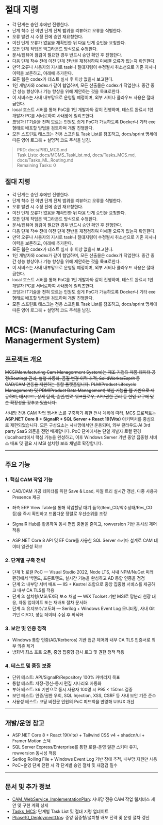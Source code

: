 # 절대 지령
- 각 단계는 승인 후에만 진행한다.
- 단계 착수 전 이번 단계 전체 범위를 리뷰하고 오류를 식별한다.
- 오류 발견 시 수정 전에 승인 재요청한다.
- 이전 단계 오류가 없음을 재확인한 뒤 다음 단계 승인을 요청한다.
- 모든 단계 작업은 백그라운드 방식으로 수행한다.
- 문서/웹뷰어 점검이 필요한 경우 반드시 승인 확인 후 진행한다.
- 다음 단계 착수 전에 이전 단계 전반을 재점검하여 미해결 오류가 없는지 확인한다.
- 만약 오류나 사용자의 지시로 task나 절대지령이 수정될시 취소선으로 기존 지시나 이력을 보존하고, 아래에 추가한다.
- 모든 웹은 codex가 테스트 실시 후 이상 없을시 보고한다.
- 1인 개발자와 codex가 같이 협업하며, 모든 산출물은 codex가 작업한다. 중간 중간 성능 향상이나 기능 향상을 위해 제안하는 것을 목표로한다.
- 이 서비스는 사내 내부망으로 운영될 예정이며, 외부 서버나 클라우드 사용은 절대 금한다.
- local 호스트 서버를 통해 PoC를 1인 개발자와 같이 진행하며, 테스트 완료시 1인 개발자 PC를 서버로하여 사내망에 릴리즈한다.
- 코딩과 IT기술을 전혀 모르는 인원도 쉽게 PoC가 가능하도록 Docker나 기타 exe 형태로 배포할 방법을 검토하며 개발 진행한다.
- 모든 스프린트 태스크는 전용 스프린트 Task List를 참조하고, docs/sprint 명세에 따른 영어 로그북 + 설명적 코드 주석을 남김.

> PRD: docs/PRD_MCS.md  
> Task Lists: docs/MCMS_TaskList.md, docs/Tasks_MCS.md, docs/Tasks_ML_Routing.md  
> Remaining Tasks: 0

## 절대 지령
- 각 단계는 승인 후에만 진행한다.
- 단계 착수 전 이번 단계 전체 범위를 리뷰하고 오류를 식별한다.
- 오류 발견 시 수정 전에 승인 재요청한다.
- 이전 단계 오류가 없음을 재확인한 뒤 다음 단계 승인을 요청한다.
- 모든 단계 작업은 백그라운드 방식으로 수행한다.
- 문서/웹뷰어 점검이 필요한 경우 반드시 승인 확인 후 진행한다.
- 다음 단계 착수 전에 이전 단계 전반을 재점검하여 미해결 오류가 없는지 확인한다.
- 만약 오류나 사용자의 지시로 task나 절대지령이 수정될시 취소선으로 기존 지시나 이력을 보존하고, 아래에 추가한다.
- 모든 웹은 codex가 테스트 실시 후 이상 없을시 보고한다.
- 1인 개발자와 codex가 같이 협업하며, 모든 산출물은 codex가 작업한다. 중간 중간 성능 향상이나 기능 향상을 위해 제안하는 것을 목표로한다.
- 이 서비스는 사내 내부망으로 운영될 예정이며, 외부 서버나 클라우드 사용은 절대 금한다.
- local 호스트 서버를 통해 PoC를 1인 개발자와 같이 진행하며, 테스트 완료시 1인 개발자 PC를 서버로하여 사내망에 릴리즈한다.
- 코딩과 IT기술을 전혀 모르는 인원도 쉽게 PoC가 가능하도록 Docker나 기타 exe 형태로 배포할 방법을 검토하며 개발 진행한다.
- 모든 스프린트 태스크는 전용 스프린트 Task List를 참조하고, docs/sprint 명세에 따른 영어 로그북 + 설명적 코드 주석을 남김.
# MCS: (Manufacturing Cam Managerment System)

## 프로젝트 개요

~~MCS(Manufacturing Cam Managerment System)는 제조 기업의 제품 데이터·공정(Routing) 관리, 협업 자동화, 품질·변경 이력 추적, SolidWorks/Esprit 등 CAD/CAM 연동을 지원하는 통합 플랫폼입니다.~~
~~PLM(Product Lifecycle Management) 및 PDM(Product Data Management) 핵심 기능을 웹 기반으로 제공하며, 대시보드, 상세 탐색, 승인/반려 워크플로우, API/권한 관리 등 현업 요구에 맞춘 확장성을 갖추고 있습니다.~~

사내망 전용 CAM 작업 웹서비스를 구축하기 위한 전사 계획에 따라, MCS 프로젝트는 **ASP.NET Core 8 + SignalR + SQL Server + React 19(Vite)** 아키텍처를 중심으로 재편되었습니다. 모든 구성요소는 사내망에서만 운용되며, 외부 클라우드·AI·3rd party SaaS 의존을 전면 배제합니다. PoC 단계에서는 단일 개발자 로컬 환경(localhost)에서 핵심 기능을 완성하고, 이후 Windows Server 기반 중앙 집중형 서비스 배포 및 필요 시 MSI 설치형 보조 채널로 확장합니다.

---

## 주요 기능

### 1. 핵심 CAM 작업 기능
- CAD/CAM 가공 데이터를 위한 Save & Load, 파일 트리 실시간 갱신, 다중 사용자 Presence 제공

- 좌측 ERP View Table을 통해 작업할당 대기 품목(Item_CD/착수상태/Res_CD 등)을 즉시 확인하고 드롭다운 정렬로 우선순위를 조정

- SignalR Hub를 활용하여 동시 편집 충돌을 줄이고, rowversion 기반 동시성 제어 적용
- ASP.NET Core 8 API 및 EF Core를 사용한 SQL Server 스키마 설계로 CAM 데이터 일관성 확보

### 2. 단계별 구축 전략
- 단계 1: 로컬 PoC — Visual Studio 2022, Node LTS, 사내 NPM/NuGet 미러 환경에서 백엔드, 프론트엔드, 실시간 기능을 완성하고 AD 통합 인증을 점검
- 단계 2: 내부망 서버 배포 — IIS + Kestrel 조합으로 중앙 집중형 서비스를 제공하고 내부 CA TLS를 적용
- 단계 3: 설치형(MSI/EXE) 보조 채널 — WiX Toolset 기반 MSI로 망분리 현장 대응, 자동 업데이트 또는 재배포 절차 문서화
- 단계 4: 유지보수/고도화 — Serilog + Windows Event Log 모니터링, 사내 Git 기반 CI/CD, 성능 데이터 수집 후 최적화

### 3. 보안 및 인증 정책
- Windows 통합 인증(AD/Kerberos) 기반 접근 제어와 내부 CA TLS 인증서로 외부 의존 제거
- 방화벽 최소 포트 오픈, 중앙 집중형 감사 로그 및 권한 정책 적용

### 4. 테스트 및 품질 보증
- 단위 테스트: API/SignalR/Repository 100% 커버리지 목표
- 통합 테스트: 저장-갱신-동시 편집 시나리오 자동화
- 부하 테스트: k6 기반으로 동시 사용자 100명 시 P95 < 150ms 검증
- 보안 테스트: 인증/권한 우회, SQL Injection, XSS, CSRF 등 사내 보안 기준 준수
- 사용성 테스트: 코딩 비전문 인원의 PoC 피드백을 반영해 UI/UX 개선

---

## 개발/운영 참고
- ASP.NET Core 8 + React 19(Vite) + Tailwind CSS v4 + shadcn/ui + Framer Motion 스택
- SQL Server Express/Enterprise를 통한 로컬-운영 일관 스키마 유지, rowversion 동시성 적용
- Serilog Rolling File + Windows Event Log 기반 장애 추적, 내부망 자원만 사용
- PoC~운영 단계 전환 시 각 단계별 승인 절차 및 재점검 필수

---

## 문서 및 추가 정보

- [CAM_WebService_ImplementationPlan](docs/CAM_WebService_ImplementationPlan.md): 사내망 전용 CAM 작업 웹서비스 제안 및 구현 계획 상세
- [Tasks_MCS](docs/Tasks_MCS.md): 단계별 Task List 및 절대 지령 업데이트
- [Phase10_DeploymentOps](docs/Phase10_DeploymentOps.md): 중앙 집중형/설치형 배포 전략 및 운영 절차 갱신


